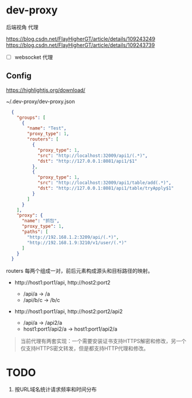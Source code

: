 # dev-proxy
后端视角 代理

https://blog.csdn.net/FlayHigherGT/article/details/109243249  
https://blog.csdn.net/FlayHigherGT/article/details/109243739  

- [ ] websocket 代理

## Config 
https://highlightjs.org/download/

~/.dev-proxy/dev-proxy.json

```json
  {
    "groups": [
      {
        "name": "Test",
        "proxy_type": 1,
        "routers": [
          {
            "proxy_type": 1,
            "src": "http://localhost:32009/api1/(.*)",
            "dst": "http://127.0.0.1:8081/api1/$1"
          },
          {
            "proxy_type": 1,
            "src": "http://localhost:32009/api1/table/add(.*)",
            "dst": "http://127.0.0.1:8081/api1/table/tryApply$1"
          }
        ]
      }
    ],
    "proxy": {
      "name": "抓包",
      "proxy_type": 1,
      "paths": [
        "http://192.168.1.2:3209/api/(.*)",
        "http://192.168.1.9:3210/v1/user/(.*)"
      ]
    }
  }

```

routers 每两个组成一对，前后元素构成源头和目标路径的映射。

- http://host1:port1/api, http://host2:port2
  - /api/a -> /a 
  - /api/b/c -> /b/c

- http://host1:port1/api, http://host2:port2/api2
  - /api/a -> /api2/a
  - host1:port1/api2/a -> host1:port1/api2/a

> 当前代理有两套实现：一个需要安装证书支持HTTPS解密和修改，另一个仅支持HTTPS密文转发，但是都支持HTTP代理和修改。

# TODO 
1. 按URL域名统计请求频率和时间分布






